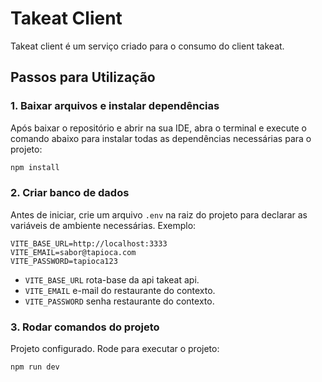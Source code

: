 # Takeat Client

Takeat client é um serviço criado para o consumo do client takeat.

## Passos para Utilização

### 1. Baixar arquivos e instalar dependências

Após baixar o repositório e abrir na sua IDE, abra o terminal e execute o comando abaixo para instalar todas as dependências necessárias para o projeto:

```bash
npm install
```

### 2. Criar banco de dados

Antes de iniciar, crie um arquivo `.env` na raiz do projeto para declarar as variáveis de ambiente necessárias. Exemplo:

```env
VITE_BASE_URL=http://localhost:3333
VITE_EMAIL=sabor@tapioca.com
VITE_PASSWORD=tapioca123
```

- `VITE_BASE_URL` rota-base da api takeat api.
- `VITE_EMAIL` e-mail do restaurante do contexto.
- `VITE_PASSWORD` senha restaurante do contexto.


### 3. Rodar comandos do projeto

Projeto configurado. Rode para executar o projeto:

```bash
npm run dev
```
